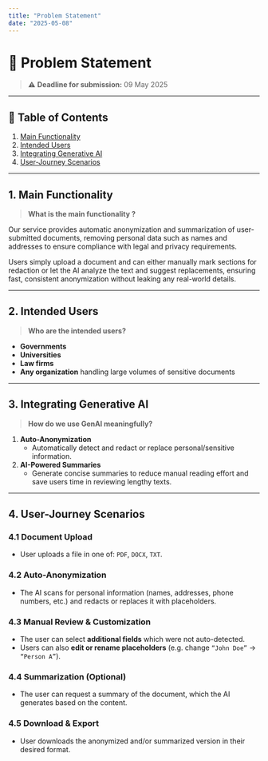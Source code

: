 ```yaml
---
title: "Problem Statement"
date: "2025-05-08"
---
```


# 📝 Problem Statement

> ⚠️ **Deadline for submission:** 09 May 2025  

---

## 📑 Table of Contents

1. [Main Functionality](#1-main-functionality)  
2. [Intended Users](#2-intended-users)  
3. [Integrating Generative AI](#3-integrating-generative-ai)  
4. [User-Journey Scenarios](#4-user-journey-scenarios)  

---

## 1. Main Functionality

> **What is the main functionality ?**

Our service provides automatic anonymization and summarization of user-submitted documents, removing personal data such as names and addresses to ensure compliance with legal and privacy requirements.  

Users simply upload a document and can either manually mark sections for redaction or let the AI analyze the text and suggest replacements, ensuring fast, consistent anonymization without leaking any real-world details.

---

## 2. Intended Users

> **Who are the intended users?**

- **Governments**  
- **Universities**  
- **Law firms**  
- **Any organization** handling large volumes of sensitive documents

---

## 3. Integrating Generative AI

> **How do we use GenAI meaningfully?**

1. **Auto-Anonymization**  
   - Automatically detect and redact or replace personal/sensitive information.  
2. **AI-Powered Summaries**  
   - Generate concise summaries to reduce manual reading effort and save users time in reviewing lengthy texts.

---

## 4. User-Journey Scenarios

### 4.1 Document Upload

- User uploads a file in one of: `PDF`, `DOCX`, `TXT`.

### 4.2 Auto-Anonymization

- The AI scans for personal information (names, addresses, phone numbers, etc.) and redacts or replaces it with placeholders.

### 4.3 Manual Review & Customization

- The user can select **additional fields** which were not auto-detected.  
- Users can also **edit or rename placeholders** (e.g. change `“John Doe”` → `“Person A”`).

### 4.4 Summarization (Optional)

- The user can request a summary of the document, which the AI generates based on the content.

### 4.5 Download & Export

- User downloads the anonymized and/or summarized version in their desired format.

